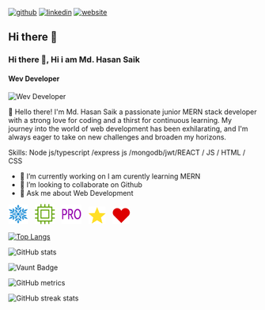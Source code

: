 [<img src='https://cdn.jsdelivr.net/npm/simple-icons@3.0.1/icons/github.svg' alt='github' height='40'>](https://github.com/hasansaik81)  [<img src='https://cdn.jsdelivr.net/npm/simple-icons@3.0.1/icons/linkedin.svg' alt='linkedin' height='40'>](https://www.linkedin.com/in/https://www.linkedin.com/in/hasan-saik-246130268//)  [<img src='https://cdn.jsdelivr.net/npm/simple-icons@3.0.1/icons/icloud.svg' alt='website' height='40'>](hasansaik81@gmail.com)  


## Hi there 👋

### Hi there 👋, Hi i am  Md. Hasan  Saik
#### Wev Developer
![Wev Developer](https://ibb.co.com/WknBtt7)

👋 Hello there! I'm Md. Hasan Saik  a passionate junior MERN stack developer with a strong love for coding and a thirst for continuous learning. My journey into the world of web development has been exhilarating, and I'm always eager to take on new challenges and broaden my horizons.

Skills: Node js/typescript /express js  /mongodb/jwt/REACT / JS / HTML / CSS

- 🔭 I’m currently working on I am curently learning MERN 
- 👯 I’m looking to collaborate on Github 
- 💬 Ask me about Web Development 




<a href='https://archiveprogram.github.com/'><img src='https://raw.githubusercontent.com/acervenky/animated-github-badges/master/assets/acbadge.gif' width='40' height='40'></a> <a href='https://docs.github.com/en/developers'><img src='https://raw.githubusercontent.com/acervenky/animated-github-badges/master/assets/devbadge.gif' width='40' height='40'></a> <a href='https://github.com/pricing'><img src='https://raw.githubusercontent.com/acervenky/animated-github-badges/master/assets/pro.gif' width='40' height='40'></a> <a href='https://stars.github.com/'><img src='https://raw.githubusercontent.com/acervenky/animated-github-badges/master/assets/starbadge.gif' width='35' height='35'></a> <a href='https://docs.github.com/en/github/supporting-the-open-source-community-with-github-sponsors'><img src='https://raw.githubusercontent.com/acervenky/animated-github-badges/master/assets/sponsorbadge.gif' width='35' height='35'></a> 

[![Top Langs](https://github-readme-stats.vercel.app/api/top-langs/?username=hasansaik81)](https://github.com/anuraghazra/github-readme-stats)

![GitHub stats](https://github-readme-stats.vercel.app/api?username=hasansaik81&show_icons=true&count_private=true)  

![Vaunt Badge](https://api.vaunt.dev/v1/github/entities/hasansaik81/contributions?format=svg&private=true)  

![GitHub metrics](https://metrics.lecoq.io/hasansaik81)  

![GitHub streak stats](https://streak-stats.demolab.com/?user=hasansaik81)  

